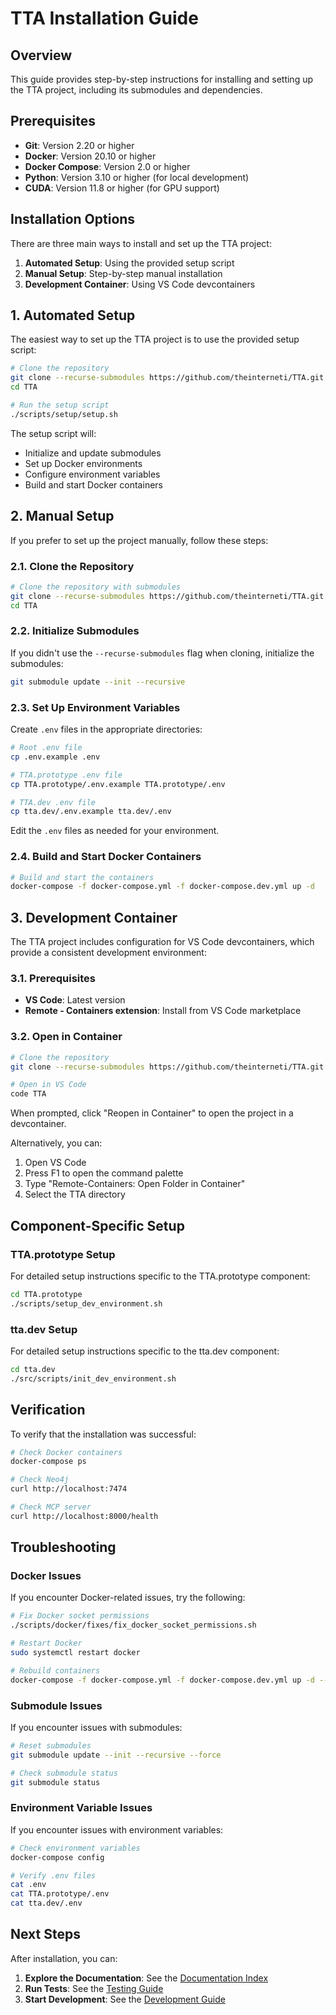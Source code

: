 # TTA Installation Guide

## Overview

This guide provides step-by-step instructions for installing and setting up the TTA project, including its submodules and dependencies.

## Prerequisites

- **Git**: Version 2.20 or higher
- **Docker**: Version 20.10 or higher
- **Docker Compose**: Version 2.0 or higher
- **Python**: Version 3.10 or higher (for local development)
- **CUDA**: Version 11.8 or higher (for GPU support)

## Installation Options

There are three main ways to install and set up the TTA project:

1. **Automated Setup**: Using the provided setup script
2. **Manual Setup**: Step-by-step manual installation
3. **Development Container**: Using VS Code devcontainers

## 1. Automated Setup

The easiest way to set up the TTA project is to use the provided setup script:

```bash
# Clone the repository
git clone --recurse-submodules https://github.com/theinterneti/TTA.git
cd TTA

# Run the setup script
./scripts/setup/setup.sh
```

The setup script will:
- Initialize and update submodules
- Set up Docker environments
- Configure environment variables
- Build and start Docker containers

## 2. Manual Setup

If you prefer to set up the project manually, follow these steps:

### 2.1. Clone the Repository

```bash
# Clone the repository with submodules
git clone --recurse-submodules https://github.com/theinterneti/TTA.git
cd TTA
```

### 2.2. Initialize Submodules

If you didn't use the `--recurse-submodules` flag when cloning, initialize the submodules:

```bash
git submodule update --init --recursive
```

### 2.3. Set Up Environment Variables

Create `.env` files in the appropriate directories:

```bash
# Root .env file
cp .env.example .env

# TTA.prototype .env file
cp TTA.prototype/.env.example TTA.prototype/.env

# TTA.dev .env file
cp tta.dev/.env.example tta.dev/.env
```

Edit the `.env` files as needed for your environment.

### 2.4. Build and Start Docker Containers

```bash
# Build and start the containers
docker-compose -f docker-compose.yml -f docker-compose.dev.yml up -d
```

## 3. Development Container

The TTA project includes configuration for VS Code devcontainers, which provide a consistent development environment:

### 3.1. Prerequisites

- **VS Code**: Latest version
- **Remote - Containers extension**: Install from VS Code marketplace

### 3.2. Open in Container

```bash
# Clone the repository
git clone --recurse-submodules https://github.com/theinterneti/TTA.git

# Open in VS Code
code TTA
```

When prompted, click "Reopen in Container" to open the project in a devcontainer.

Alternatively, you can:
1. Open VS Code
2. Press F1 to open the command palette
3. Type "Remote-Containers: Open Folder in Container"
4. Select the TTA directory

## Component-Specific Setup

### TTA.prototype Setup

For detailed setup instructions specific to the TTA.prototype component:

```bash
cd TTA.prototype
./scripts/setup_dev_environment.sh
```

### tta.dev Setup

For detailed setup instructions specific to the tta.dev component:

```bash
cd tta.dev
./src/scripts/init_dev_environment.sh
```

## Verification

To verify that the installation was successful:

```bash
# Check Docker containers
docker-compose ps

# Check Neo4j
curl http://localhost:7474

# Check MCP server
curl http://localhost:8000/health
```

## Troubleshooting

### Docker Issues

If you encounter Docker-related issues, try the following:

```bash
# Fix Docker socket permissions
./scripts/docker/fixes/fix_docker_socket_permissions.sh

# Restart Docker
sudo systemctl restart docker

# Rebuild containers
docker-compose -f docker-compose.yml -f docker-compose.dev.yml up -d --build
```

### Submodule Issues

If you encounter issues with submodules:

```bash
# Reset submodules
git submodule update --init --recursive --force

# Check submodule status
git submodule status
```

### Environment Variable Issues

If you encounter issues with environment variables:

```bash
# Check environment variables
docker-compose config

# Verify .env files
cat .env
cat TTA.prototype/.env
cat tta.dev/.env
```

## Next Steps

After installation, you can:

1. **Explore the Documentation**: See the [Documentation Index](../index.md)
2. **Run Tests**: See the [Testing Guide](../development/testing/testing-guidelines.md)
3. **Start Development**: See the [Development Guide](../development/README.md)

